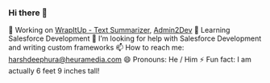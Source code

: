 ### Hi there 👋

🔭 Working on [WrapItUp - Text Summarizer](https://apps.apple.com/app/id1017676504), [Admin2Dev](https://admin2dev.com)
🌱 Learning Salesforce Development
🤔 I’m looking for help with Salesforce Development and writing custom frameworks
📫 How to reach me: harshdeephura@heuramedia.com
😄 Pronouns: He / Him
⚡ Fun fact: I am actually 6 feet 9 inches tall!
